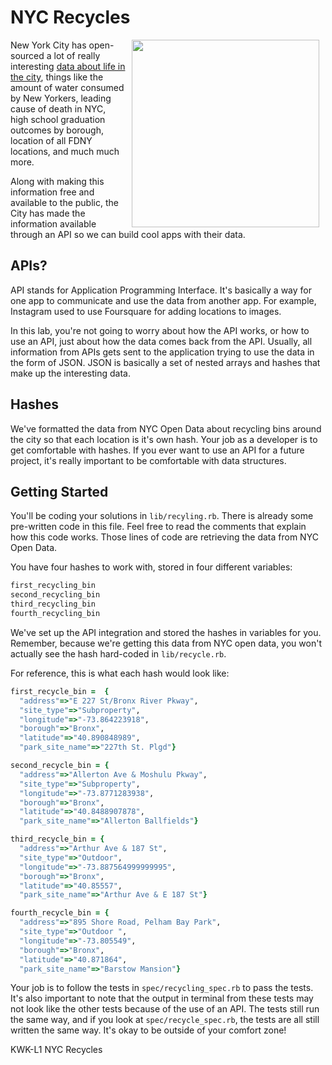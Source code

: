 # NYC Recycles

<img src="https://s3.amazonaws.com/after-school-assets/nyc-recycle.gif" width="300" align="right" hspace="10">

New York City has open-sourced a lot of really interesting [data about life in the city](https://nycopendata.socrata.com/), things like the amount of water consumed by New Yorkers, leading cause of death in NYC, high school graduation outcomes by borough, location of all FDNY locations, and much much more.

Along with making this information free and available to the public, the City has made the information available through an API so we can build cool apps with their data. 

## APIs?

API stands for Application Programming Interface. It's basically a way for one app to communicate and use the data from another app. For example, Instagram used to use Foursquare for adding locations to images.

In this lab, you're not going to worry about how the API works, or how to use an API, just about how the data comes back from the API. Usually, all information from APIs gets sent to the application trying to use the data in the form of JSON. JSON is basically a set of nested arrays and hashes that make up the interesting data.

## Hashes

We've formatted the data from NYC Open Data about recycling bins around the city so that each location is it's own hash. Your job as a developer is to get comfortable with hashes. If you ever want to use an API for a future project, it's really important to be comfortable with data structures.


## Getting Started

You'll be coding your solutions in `lib/recyling.rb`. There is already some pre-written code in this file. Feel free to read the comments that explain how this code works. Those lines of code are retrieving the data from NYC Open Data. 

You have four hashes to work with, stored in four different variables:

```ruby
first_recycling_bin
second_recycling_bin
third_recycling_bin
fourth_recycling_bin
```

We've set up the API integration and stored the hashes in variables for you. Remember, because we're getting this data from NYC open data, you won't actually see the hash hard-coded in `lib/recycle.rb`. 

For reference, this is what each hash would look like:

```ruby
first_recycle_bin =  {
  "address"=>"E 227 St/Bronx River Pkway",
  "site_type"=>"Subproperty",
  "longitude"=>"-73.864223918",
  "borough"=>"Bronx",
  "latitude"=>"40.890848989",
  "park_site_name"=>"227th St. Plgd"}

second_recycle_bin = { 
  "address"=>"Allerton Ave & Moshulu Pkway",
  "site_type"=>"Subproperty",
  "longitude"=>"-73.8771283938",
  "borough"=>"Bronx",
  "latitude"=>"40.8488907878",
  "park_site_name"=>"Allerton Ballfields"}

third_recycle_bin = {
  "address"=>"Arthur Ave & 187 St",
  "site_type"=>"Outdoor",
  "longitude"=>"-73.887564999999995",
  "borough"=>"Bronx",
  "latitude"=>"40.85557",
  "park_site_name"=>"Arthur Ave & E 187 St"}

fourth_recycle_bin = {
  "address"=>"895 Shore Road, Pelham Bay Park",
  "site_type"=>"Outdoor ",
  "longitude"=>"-73.805549",
  "borough"=>"Bronx",
  "latitude"=>"40.871864",
  "park_site_name"=>"Barstow Mansion"}
```

Your job is to follow the tests in `spec/recycling_spec.rb` to pass the tests. It's also important to note that the output in terminal from these tests may not look like the other tests because of the use of an API. The tests still run the same way, and if you look at `spec/recycle_spec.rb`, the tests are all still written the same way. It's okay to be outside of your comfort zone!








<p data-visibility='hidden'>KWK-L1 NYC Recycles</p>